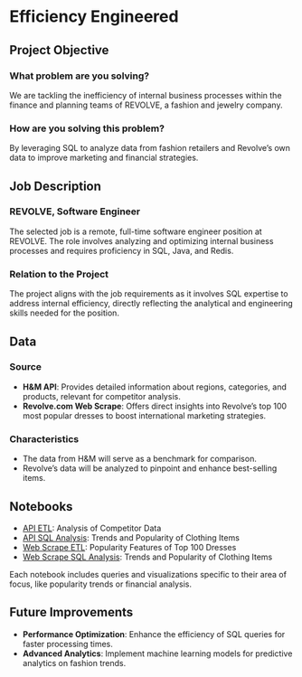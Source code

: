 # Efficiency Engineered

## Project Objective
### What problem are you solving?
We are tackling the inefficiency of internal business processes within the finance and planning teams of REVOLVE, a fashion and jewelry company.

### How are you solving this problem?
By leveraging SQL to analyze data from fashion retailers and Revolve’s own data to improve marketing and financial strategies.

## Job Description
### REVOLVE, Software Engineer
The selected job is a remote, full-time software engineer position at REVOLVE. The role involves analyzing and optimizing internal business processes and requires proficiency in SQL, Java, and Redis.

### Relation to the Project
The project aligns with the job requirements as it involves SQL expertise to address internal efficiency, directly reflecting the analytical and engineering skills needed for the position.

## Data
### Source
- **H&M API**: Provides detailed information about regions, categories, and products, relevant for competitor analysis.
- **Revolve.com Web Scrape**: Offers direct insights into Revolve’s top 100 most popular dresses to boost international marketing strategies.

### Characteristics
- The data from H&M will serve as a benchmark for comparison.
- Revolve’s data will be analyzed to pinpoint and enhance best-selling items.

## Notebooks
- [API ETL](https://github.com/breeflores129/sql-project/notebook1): Analysis of Competitor Data
- [API SQL Analysis](https://github.com/breeflores129/sql-project/notebook2): Trends and Popularity of Clothing Items
- [Web Scrape ETL](https://github.com/breeflores129/sql-project/notebook3): Popularity Features of Top 100 Dresses 
- [Web Scrape SQL Analysis](https://github.com/breeflores129/sql-project/notebook3): Trends and Popularity of Clothing Items

Each notebook includes queries and visualizations specific to their area of focus, like popularity trends or financial analysis.

## Future Improvements
- **Performance Optimization**: Enhance the efficiency of SQL queries for faster processing times.
- **Advanced Analytics**: Implement machine learning models for predictive analytics on fashion trends.

